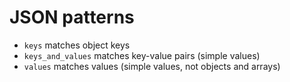 JSON patterns
=============

- `keys` matches object keys
- `keys_and_values` matches key-value pairs (simple values)
- `values` matches values (simple values, not objects and arrays)
